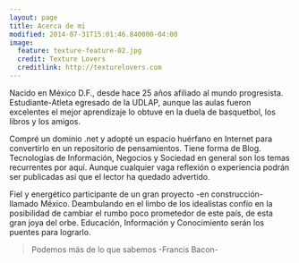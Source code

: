 ```yaml
---
layout: page
title: Acerca de mi
modified: 2014-07-31T15:01:46.840000-04:00
image:
  feature: texture-feature-02.jpg
  credit: Texture Lovers
  creditlink: http://texturelovers.com
---
```


Nacido en México D.F., desde hace 25 años afiliado al mundo progresista. Estudiante-Atleta egresado de la UDLAP, aunque las aulas fueron excelentes el mejor aprendizaje lo obtuve en la duela de basquetbol, los libros y los amigos. 

Compré un dominio .net y adopté un espacio huérfano en Internet para convertirlo en un repositorio de pensamientos. Tiene forma de Blog. Tecnologías de Información, Negocios y Sociedad en general son los temas recurrentes por aquí. Aunque cualquier vaga reflexión o experiencia podrán ser publicadas así que el lector ha quedado advertido.

Fiel y energético participante de un gran proyecto -en construcción- llamado México. Deambulando en el limbo de los idealistas confío en la posibilidad de cambiar el rumbo poco prometedor de este país, de esta gran joya del orbe. Educación, Información y Conocimiento serán los puentes para lograrlo. 

<blockquote>
  <p>Podemos más de lo que sabemos
  -Francis Bacon-</p>
</blockquote>


